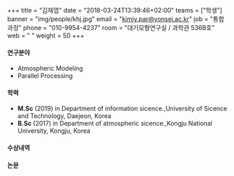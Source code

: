 +++
title = "김재엽"
date = "2018-03-24T13:39:46+02:00"
teams = ["학생"]
banner = "img/people/khj.jpg"
email = "kimjy.par@yonsei.ac.kr"
job = "통합과정"
phone = "010-9954-4237"
room = "대기모형연구실 / 과학관 536B호"
web = " "
weight = 50
+++

#### 연구분야
+ Atmospheric Modeling
+ Parallel Processing

#### 학력
+ **M.Sc** (2019) in Department of information sicence.,University of Sicence and Technology, Daejeon, Korea
+ **B.Sc** (2017) in Department of atmospheric sicence.,Kongju National University, Kongju, Korea


#### 수상내역


#### 논문
